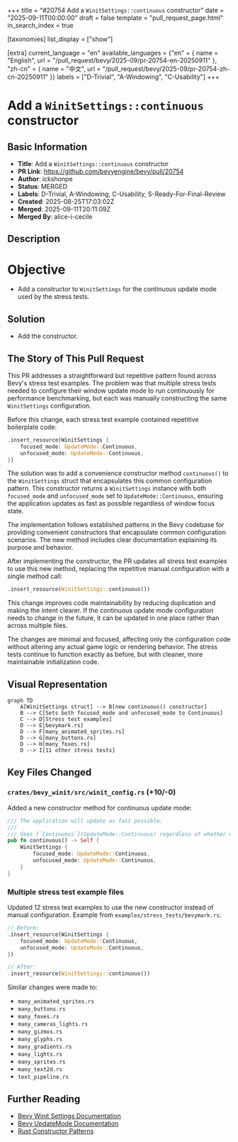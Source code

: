 +++
title = "#20754 Add a `WinitSettings::continuous` constructor"
date = "2025-09-11T00:00:00"
draft = false
template = "pull_request_page.html"
in_search_index = true

[taxonomies]
list_display = ["show"]

[extra]
current_language = "en"
available_languages = {"en" = { name = "English", url = "/pull_request/bevy/2025-09/pr-20754-en-20250911" }, "zh-cn" = { name = "中文", url = "/pull_request/bevy/2025-09/pr-20754-zh-cn-20250911" }}
labels = ["D-Trivial", "A-Windowing", "C-Usability"]
+++

# Add a `WinitSettings::continuous` constructor

## Basic Information
- **Title**: Add a `WinitSettings::continuous` constructor
- **PR Link**: https://github.com/bevyengine/bevy/pull/20754
- **Author**: ickshonpe
- **Status**: MERGED
- **Labels**: D-Trivial, A-Windowing, C-Usability, S-Ready-For-Final-Review
- **Created**: 2025-08-25T17:03:02Z
- **Merged**: 2025-09-11T20:11:09Z
- **Merged By**: alice-i-cecile

## Description
# Objective

* Add a constructor to `WinitSettings` for the continuous update mode used by the stress tests.

## Solution

* Add the constructor.

## The Story of This Pull Request

This PR addresses a straightforward but repetitive pattern found across Bevy's stress test examples. The problem was that multiple stress tests needed to configure their window update mode to run continuously for performance benchmarking, but each was manually constructing the same `WinitSettings` configuration.

Before this change, each stress test example contained repetitive boilerplate code:

```rust
.insert_resource(WinitSettings {
    focused_mode: UpdateMode::Continuous,
    unfocused_mode: UpdateMode::Continuous,
})
```

The solution was to add a convenience constructor method `continuous()` to the `WinitSettings` struct that encapsulates this common configuration pattern. This constructor returns a `WinitSettings` instance with both `focused_mode` and `unfocused_mode` set to `UpdateMode::Continuous`, ensuring the application updates as fast as possible regardless of window focus state.

The implementation follows established patterns in the Bevy codebase for providing convenient constructors that encapsulate common configuration scenarios. The new method includes clear documentation explaining its purpose and behavior.

After implementing the constructor, the PR updates all stress test examples to use this new method, replacing the repetitive manual configuration with a single method call:

```rust
.insert_resource(WinitSettings::continuous())
```

This change improves code maintainability by reducing duplication and making the intent clearer. If the continuous update mode configuration needs to change in the future, it can be updated in one place rather than across multiple files.

The changes are minimal and focused, affecting only the configuration code without altering any actual game logic or rendering behavior. The stress tests continue to function exactly as before, but with cleaner, more maintainable initialization code.

## Visual Representation

```mermaid
graph TD
    A[WinitSettings struct] --> B[new continuous() constructor]
    B --> C[Sets both focused_mode and unfocused_mode to Continuous]
    C --> D[Stress test examples]
    D --> E[bevymark.rs]
    D --> F[many_animated_sprites.rs]
    D --> G[many_buttons.rs]
    D --> H[many_foxes.rs]
    D --> I[11 other stress tests]
```

## Key Files Changed

### `crates/bevy_winit/src/winit_config.rs` (+10/-0)
Added a new constructor method for continuous update mode:

```rust
/// The application will update as fast possible.
///
/// Uses [`Continuous`](UpdateMode::Continuous) regardless of whether windows have focus.
pub fn continuous() -> Self {
    WinitSettings {
        focused_mode: UpdateMode::Continuous,
        unfocused_mode: UpdateMode::Continuous,
    }
}
```

### Multiple stress test example files
Updated 12 stress test examples to use the new constructor instead of manual configuration. Example from `examples/stress_tests/bevymark.rs`:

```rust
// Before:
.insert_resource(WinitSettings {
    focused_mode: UpdateMode::Continuous,
    unfocused_mode: UpdateMode::Continuous,
})

// After:
.insert_resource(WinitSettings::continuous())
```

Similar changes were made to:
- `many_animated_sprites.rs`
- `many_buttons.rs` 
- `many_foxes.rs`
- `many_cameras_lights.rs`
- `many_gizmos.rs`
- `many_glyphs.rs`
- `many_gradients.rs`
- `many_lights.rs`
- `many_sprites.rs`
- `many_text2d.rs`
- `text_pipeline.rs`

## Further Reading

- [Bevy Winit Settings Documentation](https://docs.rs/bevy_winit/latest/bevy_winit/struct.WinitSettings.html)
- [Bevy UpdateMode Documentation](https://docs.rs/bevy/latest/bevy/winit/enum.UpdateMode.html)
- [Rust Constructor Patterns](https://doc.rust-lang.org/1.0.0/style/ownership/builders.html)